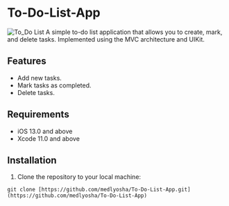 # To-Do-List-App
![To_Do List](https://github.com/medlyosha/To-Do-List-App/assets/118524698/6afa80e4-7005-40aa-b3af-33b3498a9640)
A simple to-do list application that allows you to create, mark, and delete tasks. Implemented using the MVC architecture and UIKit.

## Features

- Add new tasks.
- Mark tasks as completed.
- Delete tasks.

## Requirements

- iOS 13.0 and above
- Xcode 11.0 and above

## Installation

1. Clone the repository to your local machine:

```shell
git clone [https://github.com/medlyosha/To-Do-List-App.git](https://github.com/medlyosha/To-Do-List-App)
